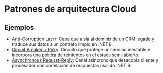 # Patrones de arquitectura Cloud

## Ejemplos

- [Anti-Corruption Layer](anticorruptionlayer/README.md): Capa que aísla al dominio de un CRM legado y traduce sus datos a un contrato limpio en .NET 8.
- [Circuit Breaker + Retry](retry/README.md): Circuito que protege un servicio inestable e incorpora una política de reintentos en el estado semi-abierto.
- [Asynchronous Request-Reply](asynchronousRequestReply/README.md): Canal asíncrono que desacopla cliente y procesador con correlación de respuestas usando .NET 8.
